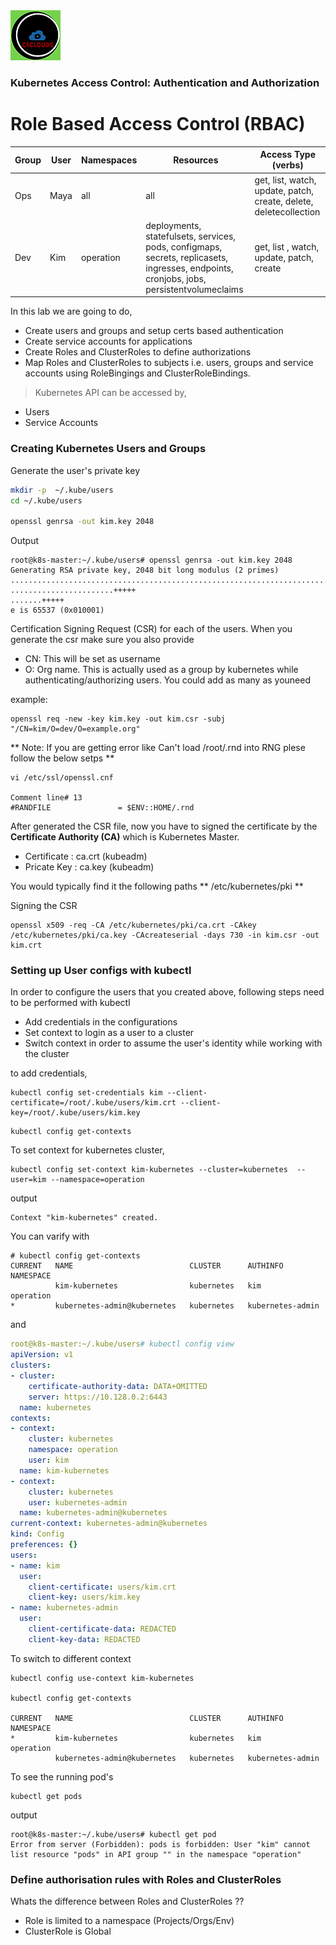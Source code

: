 <img src="images/c4logo.png">

### Kubernetes Access Control: Authentication and Authorization

# Role Based Access Control (RBAC)

|Group	|User	|Namespaces	|Resources	|Access Type (verbs)|
|-------|-----|-----------|-----------|-------------------|
|Ops	|Maya	|all	|all	|get, list, watch, update, patch, create, delete, deletecollection
|Dev	|Kim	|operation	|deployments, statefulsets, services, pods, configmaps, secrets, replicasets, ingresses, endpoints, cronjobs, jobs, persistentvolumeclaims	|get, list , watch, update, patch, create


In this lab we are going to do,
  * Create users and groups and setup certs based authentication
  * Create service accounts for applications
  * Create Roles and ClusterRoles to define authorizations
  * Map Roles and ClusterRoles to subjects i.e. users, groups and service accounts using RoleBingings and ClusterRoleBindings.

> Kubernetes API can be accessed by,

  *  Users
  * Service Accounts
  

### Creating Kubernetes Users and Groups
Generate the user's private key

```bash
mkdir -p  ~/.kube/users
cd ~/.kube/users

openssl genrsa -out kim.key 2048
```

Output
```console
root@k8s-master:~/.kube/users# openssl genrsa -out kim.key 2048
Generating RSA private key, 2048 bit long modulus (2 primes)
.................................................................................................................
.......................+++++
.......+++++
e is 65537 (0x010001)
```

Certification Signing Request (CSR) for each of the users. When you generate the csr make sure you also provide
  * CN: This will be set as username
  * O: Org name. This is actually used as a group by kubernetes while authenticating/authorizing users. You could add as many as youneed

example:
```
openssl req -new -key kim.key -out kim.csr -subj "/CN=kim/O=dev/O=example.org"
```
** Note: If you are getting error like Can't load /root/.rnd into RNG plese follow the below setps **
```console
vi /etc/ssl/openssl.cnf

Comment line# 13 
#RANDFILE               = $ENV::HOME/.rnd
```

After generated the CSR file, now you have to signed the certificate by the **Certificate Authority (CA)** which is Kubernetes Master.
  * Certificate : ca.crt (kubeadm) 
  * Pricate Key : ca.key (kubeadm) 

You would typically find it the following paths
** /etc/kubernetes/pki **

Signing the CSR
```
openssl x509 -req -CA /etc/kubernetes/pki/ca.crt -CAkey /etc/kubernetes/pki/ca.key -CAcreateserial -days 730 -in kim.csr -out kim.crt
```

### Setting up User configs with kubectl
In order to configure the users that you created above, following steps need to be performed with kubectl

* Add credentials in the configurations
* Set context to login as a user to a cluster
* Switch context in order to assume the user's identity while working with the cluster

to add credentials,

```
kubectl config set-credentials kim --client-certificate=/root/.kube/users/kim.crt --client-key=/root/.kube/users/kim.key
```

```
kubectl config get-contexts
```

To set context for kubernetes cluster,
```
kubectl config set-context kim-kubernetes --cluster=kubernetes  --user=kim --namespace=operation
```

output
```console
Context "kim-kubernetes" created.
```

You can varify with 
```console
# kubectl config get-contexts
CURRENT   NAME                          CLUSTER      AUTHINFO           NAMESPACE
          kim-kubernetes                kubernetes   kim                operation
*         kubernetes-admin@kubernetes   kubernetes   kubernetes-admin
```
and
```yaml
root@k8s-master:~/.kube/users# kubectl config view
apiVersion: v1
clusters:
- cluster:
    certificate-authority-data: DATA+OMITTED
    server: https://10.128.0.2:6443
  name: kubernetes
contexts:
- context:
    cluster: kubernetes
    namespace: operation
    user: kim
  name: kim-kubernetes
- context:
    cluster: kubernetes
    user: kubernetes-admin
  name: kubernetes-admin@kubernetes
current-context: kubernetes-admin@kubernetes
kind: Config
preferences: {}
users:
- name: kim
  user:
    client-certificate: users/kim.crt
    client-key: users/kim.key
- name: kubernetes-admin
  user:
    client-certificate-data: REDACTED
    client-key-data: REDACTED
```
To switch to different context
```console
kubectl config use-context kim-kubernetes

kubectl config get-contexts

CURRENT   NAME                          CLUSTER      AUTHINFO           NAMESPACE
*         kim-kubernetes                kubernetes   kim                operation
          kubernetes-admin@kubernetes   kubernetes   kubernetes-admin   
```
To see the running pod's
```
kubectl get pods
```

output
```console
root@k8s-master:~/.kube/users# kubectl get pod
Error from server (Forbidden): pods is forbidden: User "kim" cannot list resource "pods" in API group "" in the namespace "operation"
```

### Define authorisation rules with Roles and ClusterRoles
Whats the difference between Roles and ClusterRoles ??

* Role is limited to a namespace (Projects/Orgs/Env)
* ClusterRole is Global

